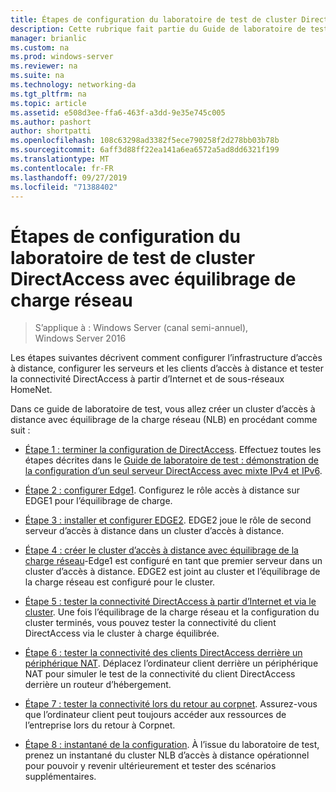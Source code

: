 ```yaml
---
title: Étapes de configuration du laboratoire de test de cluster DirectAccess avec équilibrage de charge réseau
description: Cette rubrique fait partie du Guide de laboratoire de test-démonstration de DirectAccess dans un cluster avec Windows NLB pour Windows Server 2016
manager: brianlic
ms.custom: na
ms.prod: windows-server
ms.reviewer: na
ms.suite: na
ms.technology: networking-da
ms.tgt_pltfrm: na
ms.topic: article
ms.assetid: e508d3ee-ffa6-463f-a3dd-9e35e745c005
ms.author: pashort
author: shortpatti
ms.openlocfilehash: 108c63298ad3382f5ece790258f2d278bb03b78b
ms.sourcegitcommit: 6aff3d88ff22ea141a6ea6572a5ad8dd6321f199
ms.translationtype: MT
ms.contentlocale: fr-FR
ms.lasthandoff: 09/27/2019
ms.locfileid: "71388402"
---
```

# <a name="steps-for-configuring-the-directaccess-cluster-nlb-test-lab"></a>Étapes de configuration du laboratoire de test de cluster DirectAccess avec équilibrage de charge réseau

>S’applique à : Windows Server (canal semi-annuel), Windows Server 2016

Les étapes suivantes décrivent comment configurer l’infrastructure d’accès à distance, configurer les serveurs et les clients d’accès à distance et tester la connectivité DirectAccess à partir d’Internet et de sous-réseaux HomeNet.  
  
Dans ce guide de laboratoire de test, vous allez créer un cluster d’accès à distance avec équilibrage de la charge réseau (NLB) en procédant comme suit :  
  
-   [Étape 1 : terminer la configuration de DirectAccess](STEP-1-Complete-the-DirectAccess-Configuration.md). Effectuez toutes les étapes décrites dans le [Guide de laboratoire de test : démonstration de la configuration d’un seul serveur DirectAccess avec mixte IPv4 et IPv6](https://go.microsoft.com/fwlink/p/?LinkId=237004).  
  
-   [Étape 2 : configurer Edge1](STEP-2-Configure-EDGE1.md). Configurez le rôle accès à distance sur EDGE1 pour l’équilibrage de charge.  
  
-   [Étape 3 : installer et configurer EDGE2](STEP-3-Install-and-Configure-EDGE2.md). EDGE2 joue le rôle de second serveur d’accès à distance dans un cluster d’accès à distance.  
  
-   [Étape 4 : créer le cluster d’accès à distance avec équilibrage de la charge réseau](STEP-4-Create-the-Network-Load-Balanced-Remote-Access-Cluster.md)-Edge1 est configuré en tant que premier serveur dans un cluster d’accès à distance. EDGE2 est joint au cluster et l’équilibrage de la charge réseau est configuré pour le cluster.  
  
-   [Étape 5 : tester la connectivité DirectAccess à partir d’Internet et via le cluster](STEP-5-Test-DirectAccess-Connectivity-from-the-Internet-and-Through-the-Cluster.md). Une fois l’équilibrage de la charge réseau et la configuration du cluster terminés, vous pouvez tester la connectivité du client DirectAccess via le cluster à charge équilibrée.  
  
-   [Étape 6 : tester la connectivité des clients DirectAccess derrière un périphérique NAT](STEP-6-Test-DirectAccess-Client-Connectivity-from-Behind-a-NAT-Device.md). Déplacez l’ordinateur client derrière un périphérique NAT pour simuler le test de la connectivité du client DirectAccess derrière un routeur d’hébergement.  
  
-   [Étape 7 : tester la connectivité lors du retour au corpnet](STEP-7-Test-Connectivity-When-Returning-to-the-Corpnet.md). Assurez-vous que l’ordinateur client peut toujours accéder aux ressources de l’entreprise lors du retour à Corpnet.  
  
-   [Étape 8 : instantané de la configuration](da-cluster-nlb-s8-snapshot.md). À l’issue du laboratoire de test, prenez un instantané du cluster NLB d’accès à distance opérationnel pour pouvoir y revenir ultérieurement et tester des scénarios supplémentaires.  
  


